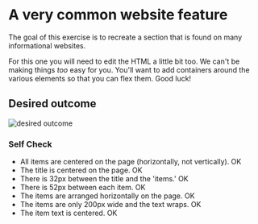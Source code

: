 # A very common website feature

The goal of this exercise is to recreate a section that is found on many informational websites.

For this one you will need to edit the HTML a little bit too. We can't be making things _too_ easy for you. You'll want to add containers around the various elements so that you can flex them. Good luck!

## Desired outcome

![desired outcome](./desired-outcome.png)

### Self Check

- All items are centered on the page (horizontally, not vertically). OK
- The title is centered on the page. OK
- There is 32px between the title and the 'items.' OK
- There is 52px between each item. OK
- The items are arranged horizontally on the page. OK
- The items are only 200px wide and the text wraps. OK
- The item text is centered. OK
